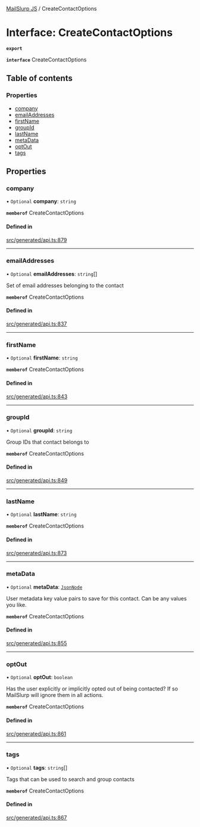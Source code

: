 [MailSlurp JS](../README.md) / CreateContactOptions

# Interface: CreateContactOptions

**`export`**

**`interface`** CreateContactOptions

## Table of contents

### Properties

- [company](CreateContactOptions.md#company)
- [emailAddresses](CreateContactOptions.md#emailaddresses)
- [firstName](CreateContactOptions.md#firstname)
- [groupId](CreateContactOptions.md#groupid)
- [lastName](CreateContactOptions.md#lastname)
- [metaData](CreateContactOptions.md#metadata)
- [optOut](CreateContactOptions.md#optout)
- [tags](CreateContactOptions.md#tags)

## Properties

### company

• `Optional` **company**: `string`

**`memberof`** CreateContactOptions

#### Defined in

[src/generated/api.ts:879](https://github.com/mailslurp/mailslurp-client/blob/f0f645f/src/generated/api.ts#L879)

___

### emailAddresses

• `Optional` **emailAddresses**: `string`[]

Set of email addresses belonging to the contact

**`memberof`** CreateContactOptions

#### Defined in

[src/generated/api.ts:837](https://github.com/mailslurp/mailslurp-client/blob/f0f645f/src/generated/api.ts#L837)

___

### firstName

• `Optional` **firstName**: `string`

**`memberof`** CreateContactOptions

#### Defined in

[src/generated/api.ts:843](https://github.com/mailslurp/mailslurp-client/blob/f0f645f/src/generated/api.ts#L843)

___

### groupId

• `Optional` **groupId**: `string`

Group IDs that contact belongs to

**`memberof`** CreateContactOptions

#### Defined in

[src/generated/api.ts:849](https://github.com/mailslurp/mailslurp-client/blob/f0f645f/src/generated/api.ts#L849)

___

### lastName

• `Optional` **lastName**: `string`

**`memberof`** CreateContactOptions

#### Defined in

[src/generated/api.ts:873](https://github.com/mailslurp/mailslurp-client/blob/f0f645f/src/generated/api.ts#L873)

___

### metaData

• `Optional` **metaData**: [`JsonNode`](JsonNode.md)

User metadata key value pairs to save for this contact. Can be any values you like.

**`memberof`** CreateContactOptions

#### Defined in

[src/generated/api.ts:855](https://github.com/mailslurp/mailslurp-client/blob/f0f645f/src/generated/api.ts#L855)

___

### optOut

• `Optional` **optOut**: `boolean`

Has the user explicitly or implicitly opted out of being contacted? If so MailSlurp will ignore them in all actions.

**`memberof`** CreateContactOptions

#### Defined in

[src/generated/api.ts:861](https://github.com/mailslurp/mailslurp-client/blob/f0f645f/src/generated/api.ts#L861)

___

### tags

• `Optional` **tags**: `string`[]

Tags that can be used to search and group contacts

**`memberof`** CreateContactOptions

#### Defined in

[src/generated/api.ts:867](https://github.com/mailslurp/mailslurp-client/blob/f0f645f/src/generated/api.ts#L867)
